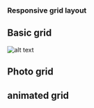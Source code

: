 ### Responsive grid layout
## Basic grid
![alt text]([https://github.com/[username]/[reponame]/blob/[branch]/image.jpg](https://github.com/Prathamesh942/cssMastery/blob/main/Screenshot%202023-12-11%20115152.png)https://github.com/Prathamesh942/cssMastery/blob/main/Screenshot%202023-12-11%20115152.png)
## Photo grid
## animated grid
